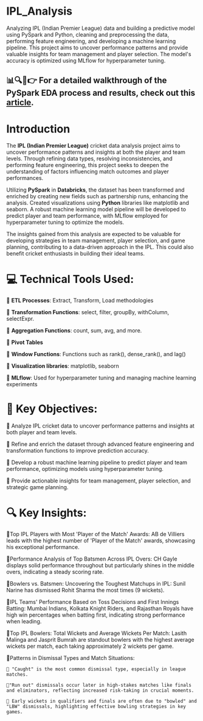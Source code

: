 # IPL_Analysis

Analyzing IPL (Indian Premier League) data and building a predictive model using PySpark and Python, cleaning and preprocessing the data, performing feature engineering, and developing a machine learning pipeline. This project aims to uncover performance patterns and provide valuable insights for team management and player selection. The model's accuracy is optimized using MLflow for hyperparameter tuning.


## 📊🔍📝👉 For a detailed walkthrough of the PySpark EDA process and results, check out this [article](https://aishwaryahastak.medium.com/ipl-analysis-using-pyspark-478a53ce9c98).



# Introduction

The **IPL (Indian Premier League)** cricket data analysis project aims to uncover performance patterns and insights at both the player and team levels. Through refining data types, resolving inconsistencies, and performing feature engineering, this project seeks to deepen the understanding of factors influencing match outcomes and player performances.

Utilizing **PySpark** in **Databricks**, the dataset has been transformed and enriched by creating new fields such as partnership runs, enhancing the analysis. Created visualizations using **Python** libraries like matplotlib and seaborn. A robust machine learning model pipeline will be developed to predict player and team performance, with MLflow employed for hyperparameter tuning to optimize the models.

The insights gained from this analysis are expected to be valuable for developing strategies in team management, player selection, and game planning, contributing to a data-driven approach in the IPL. This could also benefit cricket enthusiasts in building their ideal teams.


# 💻 Technical Tools Used:

🔹 **ETL Processes**: Extract, Transform, Load methodologies

🔹 **Transformation Functions**: select, filter, groupBy, withColumn, selectExpr.

🔹 **Aggregation Functions**: count, sum, avg, and more.

🔹 **Pivot Tables** 

🔹 **Window Functions**: Functions such as rank(), dense_rank(), and lag()

🔹 **Visualization libraries**: matplotlib, seaborn 

🔹 **MLflow**: Used for hyperparameter tuning and managing machine learning experiments

# 🎯 Key Objectives:

🔹 Analyze IPL cricket data to uncover performance patterns and insights at both player and team levels.

🔹 Refine and enrich the dataset through advanced feature engineering and transformation functions to improve prediction accuracy.

🔹 Develop a robust machine learning pipeline to predict player and team performance, optimizing models using hyperparameter tuning.

🔹 Provide actionable insights for team management, player selection, and strategic game planning.

# 🔍 Key Insights:

🔹Top IPL Players with Most 'Player of the Match' Awards:
  AB de Villiers leads with the highest number of 'Player of the Match' awards, showcasing his exceptional performance.
  
🔹Performance Analysis of Top Batsmen Across IPL Overs:
  CH Gayle displays solid performance throughout but particularly shines in the middle overs, indicating a steady scoring rate.

🔹Bowlers vs. Batsmen: Uncovering the Toughest Matchups in IPL:
  Sunil Narine has dismissed Rohit Sharma the most times (9 wickets).

🔹IPL Teams' Performance Based on Toss Decisions and First Innings Batting:
  Mumbai Indians, Kolkata Knight Riders, and Rajasthan Royals have high win percentages when batting first, indicating strong performance when leading.

🔹Top IPL Bowlers: Total Wickets and Average Wickets Per Match:
  Lasith Malinga and Jasprit Bumrah are standout bowlers with the highest average wickets per match, each taking approximately 2 wickets per game.

🔹Patterns in Dismissal Types and Match Situations:

    🔸 "Caught" is the most common dismissal type, especially in league matches.
    
    🔸"Run out" dismissals occur later in high-stakes matches like finals and eliminators, reflecting increased risk-taking in crucial moments.
    
    🔸 Early wickets in qualifiers and finals are often due to "bowled" and "LBW" dismissals, highlighting effective bowling strategies in key games.

